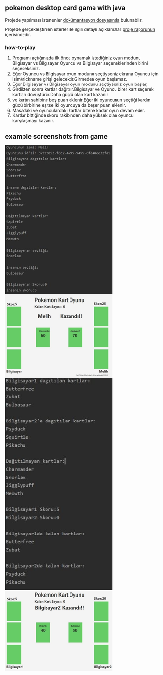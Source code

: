 ## pokemon desktop card game with java

Projede yapılması istenenler [dokümantasyon dosyasında](https://github.com/J4CKHunter/pokemon-cardgame/blob/master/Proje.pdf) bulunabilir.

Projede gerçekleştirilen isterler ile ilgili detaylı açıklamalar [proje raporunun](https://github.com/J4CKHunter/pokemon-cardgame/blob/master/RAPOR.pdf) içerisindedir.

### how-to-play

1. Programı açtığınızda ilk önce oynamak istediğiniz oyun modunu Bilgisayar vs Bilgisayar
							          Oyuncu vs Bilgisayar seçeneklerinden birini seçeceksiniz.
2. Eğer Oyuncu vs Bilgisayar oyun modunu seçtiyseniz ekrana Oyuncu için isim/nickname girişi gelecektir.Girmeden oyun başlamaz.
3. Eğer Bilgisayar vs Bilgisayar oyun modunu seçtiyseniz oyun başlar,
4. Girdikten sonra kartlar dağıtılır.Bilgisayar ve Oyuncu birer kart seçerek kartları dövüştürür.Daha güçlü olan kart kazanır 
5. ve kartın sahibine beş puan eklenir.Eğer iki oyuncunun seçtiği kardın gücü birbirine eşitse iki oyuncuya da beşer puan eklenir.
6. Masadaki ve oyunculardaki kartlar bitene kadar oyun devam eder.
7. Kartlar bittiğinde skoru rakibinden daha yüksek olan oyuncu karşılaşmayı kazanır.

## example screenshots from game

[<img src="https://raw.githubusercontent.com/J4CKHunter/pokemon-cardgame/master/screenshots/1.jpg" width="350"/>](image1.jpg)
[<img src="https://raw.githubusercontent.com/J4CKHunter/pokemon-cardgame/master/screenshots/2.jpg" width="350"/>](image2.jpg)
[<img src="https://raw.githubusercontent.com/J4CKHunter/pokemon-cardgame/master/screenshots/3.jpg" width="350"/>](image3.jpg)
[<img src="https://raw.githubusercontent.com/J4CKHunter/pokemon-cardgame/master/screenshots/4.jpg" width="350"/>](image4.jpg)
